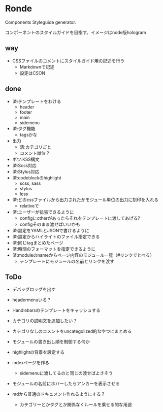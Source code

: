 # Ronde

Components Styleguide generator.

コンポーネントのスタイルガイドを目指す。イメージはnode版hologram

## way

* CSSファイルのコメントにスタイルガイド用の記述を行う
  * Markdownで記述
  * 設定はCSON

## done

* 済:テンプレートをわける
  * header
  * footer
  * main
  * sidemenu
* 済:タグ機能
  * tagsかな
* 出力
  * 済:カテゴリごと
  * コメント単位？
* ボツ:KSS構文
* 済:Scss対応
* 済:Stylus対応
* 済:codeblockのhighlight
  * scss, sass
  * stylus
  * less
* 済:どのcssファイルから出力されたかモジュール単位の出力に刻印を入れる
  * relativeで
* 済:ユーザーが拡張できるように
  * configにotherがあったらそれをテンプレートに渡してあげる?
  * configそのまま渡せばいいかも
* 済:設定をYAMLとJSONで書けるように
* 済:設定からハイライトのファイル指定できる
* 済:同じtagまとめたページ
* 済:時間のフォーマットを指定できるように
* 済:moduleのnameからページ内容のモジュール一覧（#リンクでとべる）
  * テンプレートにモジュールの名前とリンクを渡す

## ToDo

* デバッグロッグを出す
* headermenuいる？
* Handlebarsのテンプレートをキャッシュする
* カテゴリの説明文を追加したい？
* カテゴリなしのコメントをuncategolized的なやつにまとめる

* モジュールの書き出し順を制御する何か

* highlightの背景を設定する
* indexページを作る
  * sidemenuに渡してるのと同じの渡せばよさそう
* モジュールの名前にホバーしたらアンカーを表示させる
* mdから普通のドキュメント作れるようにする？
  * カテゴリーとかタグとか関係なくルールを乘せる的な用途
